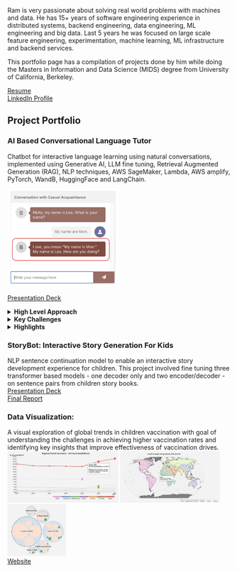 Ram is very passionate about solving real world problems with machines and data. He has 15+ years of software engineering experience in distributed systems, backend engineering, data engineering, ML engineering and big data. Last 5 years he was focused on large scale feature engineering, experimentation, machine learning, ML infrastructure and backend services.

This portfolio page has a compilation of projects done by him while doing the Masters in Information and Data Science (MIDS) degree from University of California, Berkeley.

<a href="pdf/resume.pdf" target="_top">Resume</a>
<br/>
<a href="https://www.linkedin.com/in/ramsenth/" target="_top">LinkedIn Profile</a>

## Project Portfolio

### AI Based Conversational Language Tutor

Chatbot for interactive language learning using natural conversations, implemented using Generative AI, LLM fine tuning, Retrieval Augmented Generation (RAG), NLP techniques, AWS SageMaker, Lambda, AWS amplify, PyTorch, WandB, HuggingFace and LangChain.

<img src="images/capstone_chat.png" width="250px"/>

<a href="pdf/capstone_presentation.pdf">Presentation Deck</a>

<details>
<summary><b>High Level Approach</b></summary>
System combined more deterministic discriminative models with more random generative models. with this approach, the system is more predictable when explaining errors and, at the same time, adds meaningful variety in chat response.

<img src="images/capstone_hla.png" width="300px"/>

1. SentenceTransformer and semantic similarity search based classification model to keep conversation on topic
2. Fine tuned BERT as Grammatical Error Correction model to classify each word into one of multiple error classes
3. Mistral7B based LLM model for generating chat response
</details>

<details>
<summary><b>Key Challenges</b></summary>

* Random nature of LLMs based text generation interferes with language learning. Addressed using a combination of both discriminative and generative models.
* Class imbalance is a tricky issue with NLP. Addressed using appropriate loss function and evaluation metrics.
* Lack of readily available dataset for evaluating if chat is on topic. Leveraged ChatGPT to create a custom dataset.
</details>

<details>
<summary><b>Highlights</b></summary>

* **One of six projects** (out of 41) selected for project showcase
* Grammatical Error Correction model achieved 0.90 macro averaged F1 score, an **improvement by 0.28** over the baseline model.

  <img src="images/capstone_gec_perf.png" width="300px" />
</details>

### StoryBot: Interactive Story Generation For Kids
NLP sentence continuation model to enable an interactive story development experience for children.
This project involved fine tuning three transformer based models - one decoder only and two encoder/decoder - on sentence pairs from children story books.
<br/>
<a href="pdf/storybot_presentation.pdf">Presentation Deck</a>
<br/>
<a href="pdf/storybot_report.pdf">Final Report</a>

### Data Visualization:
A visual exploration of global trends in children vaccination with goal of understanding the challenges in achieving higher vaccination rates and identifying key insights that improve effectiveness of vaccination drives.
<br />
<img src="images/data_viz_pandemic.png" width=250px /> <img src="images/data_viz_cov_change.png" width=225px /> <img src="images/data_viz_regional.png" width=132px />
<br />
<a href="https://groups.ischool.berkeley.edu/VaxViz/">Website </a>
